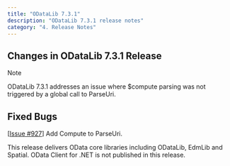 ```yaml
---
title: "ODataLib 7.3.1"
description: "ODataLib 7.3.1 release notes"
category: "4. Release Notes"
---
```


## Changes in ODataLib 7.3.1 Release ##

> [!NOTE]
> ODataLib 7.3.1 addresses an issue where $compute parsing was not triggered by a global call to ParseUri. 

## Fixed Bugs ##

[[Issue #927](https://github.com/OData/odata.net/issues/927)] Add Compute to ParseUri.


This release delivers OData core libraries including ODataLib, EdmLib and Spatial. OData Client for .NET is not published in this release.